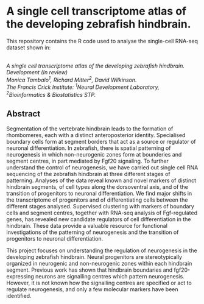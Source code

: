 # A single cell transcriptome atlas of the developing zebrafish hindbrain.

This repository contains the R code used to analyse the single-cell RNA-seq dataset shown in:<br/><br/>

*A single cell transcriptome atlas of the developing zebrafish hindbrain.<br/>
Development (In review)<br/>
Monica Tambalo<sup>1</sup>, Richard Mitter<sup>2</sup>, David Wilkinson.<br/>
The Francis Crick Institute: <sup>1</sup>Neural Development Laboratory, <sup>2</sup>Bioinformatics & Biostatistics STP.*

## Abstract

Segmentation of the vertebrate hindbrain leads to the formation of rhombomeres, each with a distinct anteroposterior identity. Specialised boundary cells form at segment borders that act as a source or regulator of neuronal differentiation. In zebrafish, there is spatial patterning of neurogenesis in which non-neurogenic zones form at bounderies and segment centres, in part mediated by Fgf20 signaling. To further understand the control of neurogenesis, we have carried out single cell RNA sequencing of the zebrafish hindbrain at three different stages of patterning. Analyses of the data reveal known and novel markers of distinct hindbrain segments, of cell types along the dorsoventral axis, and of the transition of progenitors to neuronal differentiation. We find major shifts in the transcriptome of progenitors and of differentiating cells between the different stages analysed. Supervised clustering with markers of boundary cells and segment centres, together with RNA-seq analysis of Fgf-regulated genes, has revealed new candidate regulators of cell differentiation in the hindbrain. These data provide a valuable resource for functional investigations of the patterning of neurogenesis and the transition of progenitors to neuronal differentiation.

This project focuses on understanding the regulation of neurogenesis in the developing zebrafish hindbrain. Neural progenitors are stereotypically organized in neurogenic and non-neurogenic zones within each hindbrain segment. Previous work has shown that hindbrain boundaries and fgf20-expressing neurons are signalling centres which pattern neurogenesis. However, it is not known how the signalling centres are specified or act to regulate neurogenesis, and only a few molecular markers have been identified.
